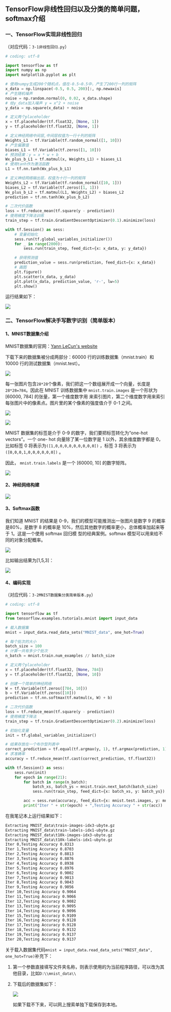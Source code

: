 ## TensorFlow非线性回归以及分类的简单问题，softmax介绍

### 一、TensorFlow实现非线性回归

（对应代码：`3-1非线性回归.py`）

``` python
# coding: utf-8

import tensorflow as tf
import numpy as np
import matplotlib.pyplot as plt

# 使用numpy生成200个随机点，值在-0.5~0.5中，产生了200行一列的矩阵
x_data = np.linspace(-0.5, 0.5, 200)[:, np.newaxis]
# 产生随机噪声
noise = np.random.normal(0, 0.02, x_data.shape)
# 给y_data加入噪声 y = x^2 + noise
y_data = np.square(x_data) + noise

# 定义两个placeholder
x = tf.placeholder(tf.float32, [None, 1])
y = tf.placeholder(tf.float32, [None, 1])

# 定义神经网络中间层,中间层权值为一行十列的矩阵
Weights_L1 = tf.Variable(tf.random_normal([1, 10]))
# 产生偏置值
biases_L1 = tf.Variable(tf.zeros([1, 10]))
# 预测结果：y = x * w + b
Wx_plus_b_L1 = tf.matmul(x, Weights_L1) + biases_L1
# 使用tanh作为激活函数
L1 = tf.nn.tanh(Wx_plus_b_L1)

# 定义神经网络输出层，权值为十行一列的矩阵
Weights_L2 = tf.Variable(tf.random_normal([10, 1]))
biases_L2 = tf.Variable(tf.zeros([1, 1]))
Wx_plus_b_L2 = tf.matmul(L1, Weights_L2) + biases_L2
prediction = tf.nn.tanh(Wx_plus_b_L2)

# 二次代价函数
loss = tf.reduce_mean(tf.square(y - prediction))
# 使用梯度下降法训练
train_step = tf.train.GradientDescentOptimizer(0.1).minimize(loss)

with tf.Session() as sess:
    # 变量初始化
    sess.run(tf.global_variables_initializer())
    for _ in range(2000):
        sess.run(train_step, feed_dict={x: x_data, y: y_data})

    # 获得预测值
    prediction_value = sess.run(prediction, feed_dict={x: x_data})
    # 画图
    plt.figure()
    plt.scatter(x_data, y_data)
    plt.plot(x_data, prediction_value, 'r-', lw=5)
    plt.show()
```

运行结果如下：

![](http://p35l3ejfq.bkt.clouddn.com/18-10-8/15616302.jpg)

### 二、TensorFlow解决手写数字识别（简单版本）

#### 1、MNIST数据集介绍

MNIST数据集的官网：[Yann LeCun's website](http://yann.lecun.com/exdb/mnist/)

下载下来的数据集被分成两部分：60000 行的训练数据集（mnist.train）和 10000 行的测试数据集（mnist.test）。

![](http://p35l3ejfq.bkt.clouddn.com/18-10-8/21661076.jpg)

每一张图片包含`28*28`个像素，我们把这一个数组展开成一个向量，长度是`28*28=784`。因此在
 MNIST 训练数据集中 `mnist.train.images` 是一个形状为 [60000, 784] 的张量，第一个维度数字用
来索引图片，第二个维度数字用来索引每张图片中的像素点。图片里的某个像素的强度值介于 0-1 之间。

![](http://p35l3ejfq.bkt.clouddn.com/18-10-8/36607474.jpg)

![](http://p35l3ejfq.bkt.clouddn.com/18-10-8/96119059.jpg)

MNIST 数据集的标签是介于 0-9 的数字，我们要把标签转化为“one-hot vectors”。一个 one-
hot 向量除了某一位数字是 1 以外，其余维度数字都是 0，比如标签 0 将表示为`([1,0,0,0,0,0,0,0,0,0])`
，标签 3 将表示为`([0,0,0,1,0,0,0,0,0,0])` 。

因此， `mnist.train.labels` 是一个 [60000, 10] 的数字矩阵。

![](http://p35l3ejfq.bkt.clouddn.com/18-10-8/50265880.jpg)

#### 2、神经网络构建

![](http://p35l3ejfq.bkt.clouddn.com/18-10-8/25158586.jpg)

#### 3、Softmax函数

我们知道 MNIST 的结果是 0-9，我们的模型可能推测出一张图片是数字 9 的概率是80%，是数字 8
 的概率是 10%，然后其他数字的概率更小，总体概率加起来等于 1。这是一个使用 softmax 回归模
型的经典案例。softmax 模型可以用来给不同的对象分配概率。

![](http://p35l3ejfq.bkt.clouddn.com/18-10-8/96955391.jpg)

比如输出结果为[1,5,3]：

![](http://p35l3ejfq.bkt.clouddn.com/18-10-8/57443260.jpg)

#### 4、编码实现

（对应代码：`3-2MNIST数据集分类简单版本.py`）

``` python
# coding: utf-8

import tensorflow as tf
from tensorflow.examples.tutorials.mnist import input_data

# 载入数据集
mnist = input_data.read_data_sets("MNIST_data", one_hot=True)

# 每个批次的大小
batch_size = 100
# 计算一共有多少个批次
n_batch = mnist.train.num_examples // batch_size

# 定义两个placeholder
x = tf.placeholder(tf.float32, [None, 784])
y = tf.placeholder(tf.float32, [None, 10])

# 创建一个简单的神经网络
W = tf.Variable(tf.zeros([784, 10]))
b = tf.Variable(tf.zeros([10]))
prediction = tf.nn.softmax(tf.matmul(x, W) + b)

# 二次代价函数
loss = tf.reduce_mean(tf.square(y - prediction))
# 使用梯度下降法
train_step = tf.train.GradientDescentOptimizer(0.2).minimize(loss)

# 初始化变量
init = tf.global_variables_initializer()

# 结果存放在一个布尔型列表中
correct_prediction = tf.equal(tf.argmax(y, 1), tf.argmax(prediction, 1))  # argmax返回一维张量中最大的值所在的位置
# 求准确率
accuracy = tf.reduce_mean(tf.cast(correct_prediction, tf.float32))

with tf.Session() as sess:
    sess.run(init)
    for epoch in range(21):
        for batch in range(n_batch):
            batch_xs, batch_ys = mnist.train.next_batch(batch_size)
            sess.run(train_step, feed_dict={x: batch_xs, y: batch_ys})

        acc = sess.run(accuracy, feed_dict={x: mnist.test.images, y: mnist.test.labels})
        print("Iter " + str(epoch) + ",Testing Accuracy " + str(acc))
```

在我笔记本上运行结果如下：

``` xml
Extracting MNIST_data\train-images-idx3-ubyte.gz
Extracting MNIST_data\train-labels-idx1-ubyte.gz
Extracting MNIST_data\t10k-images-idx3-ubyte.gz
Extracting MNIST_data\t10k-labels-idx1-ubyte.gz
Iter 0,Testing Accuracy 0.8313
Iter 1,Testing Accuracy 0.8703
Iter 2,Testing Accuracy 0.8813
Iter 3,Testing Accuracy 0.8876
Iter 4,Testing Accuracy 0.8938
Iter 5,Testing Accuracy 0.8976
Iter 6,Testing Accuracy 0.9002
Iter 7,Testing Accuracy 0.9013
Iter 8,Testing Accuracy 0.9043
Iter 9,Testing Accuracy 0.9056
Iter 10,Testing Accuracy 0.9064
Iter 11,Testing Accuracy 0.9066
Iter 12,Testing Accuracy 0.9082
Iter 13,Testing Accuracy 0.9095
Iter 14,Testing Accuracy 0.9096
Iter 15,Testing Accuracy 0.9109
Iter 16,Testing Accuracy 0.9128
Iter 17,Testing Accuracy 0.9128
Iter 18,Testing Accuracy 0.9132
Iter 19,Testing Accuracy 0.9137
Iter 20,Testing Accuracy 0.9137
```

关于载入数据集代码`mnist = input_data.read_data_sets("MNIST_data", one_hot=True)`补充下：

1. 第一个参数直接填写文件夹名称，则表示使用的为当前程序路径，可以改为其他目录，比如`D:\\mnist_data\\`

2. 下载后的数据集如下：

   ![](http://p35l3ejfq.bkt.clouddn.com/18-10-8/52299788.jpg)

   如果下载不下来，可以网上搜索单独下载保存到本地。







